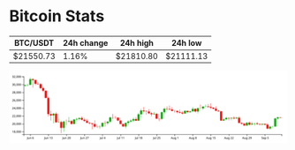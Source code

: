 # Bitcoin Stats

BTC/USDT|24h change|24h high|24h low|
|---|---|---|---|
|$21550.73|1.16%|$21810.80|$21111.13|

<img src="./chart.svg">
